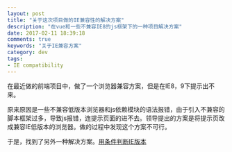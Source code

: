 ```yaml
---
layout: post
title: "关于这次项目做的IE兼容性的解决方案"
description: "在vue和一些不兼容IE8的js框架下的一种项目解决方案"
date: 2017-02-11 18:39:18
comments: true
keywords: "关于IE兼容方案"
category: dev
tags:
- IE compatibility
---
```


在最近做的前端项目中，做了一个浏览器兼容方案，但是在IE8，9下提示出不来。

原来原因是一些不兼容低版本浏览器和js依赖模块的语法报错，由于引入不兼容的脚本框架过多，导致js报错，连提示页面的进不去。领导提出的方案是将提示页改成兼容IE低版本的浏览器。做的过程中发现这个方案不可行。

于是，找到了另外一种解决方案。<a href="http://www.cnblogs.com/fm168/p/5526702.html">用条件判断IE版本</a>